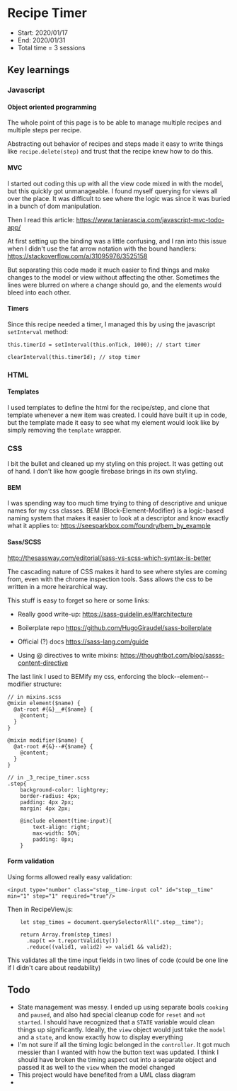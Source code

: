 # Recipe Timer
- Start: 2020/01/17
- End: 2020/01/31
- Total time = 3 sessions
## Key learnings
### Javascript
#### Object oriented programming
The whole point of this page is to be able to manage multiple recipes and multiple steps per recipe.

Abstracting out behavior of recipes and steps made it easy to write things like `recipe.delete(step)` and trust that the recipe knew how to do this.

#### MVC
I started out coding this up with all the view code mixed in with the model, but this quickly got unmanageable.  I found myself querying for views all over the place.  It was difficult to see where the logic was since it was buried in a bunch of dom manipulation.

Then I read this article:
https://www.taniarascia.com/javascript-mvc-todo-app/

At first setting up the binding was a little confusing, and I ran into this issue when I didn't use the fat arrow notation with the bound handlers:
https://stackoverflow.com/a/31095976/3525158

But separating this code made it much easier to find things and make changes to the model or view without affecting the other.  Sometimes the lines were blurred on where a change should go, and the elements would bleed into each other.
#### Timers
Since this recipe needed a timer, I managed this by using the javascript `setInterval` method: 

```this.timerId = setInterval(this.onTick, 1000); // start timer```

``` clearInterval(this.timerId); // stop timer ```

### HTML
#### Templates
I used templates to define the html for the recipe/step, and clone that template whenever a new item was created.  I could have built it up in code, but the template made it easy to see what my element would look like by simply removing the `template` wrapper.

### CSS
I bit the bullet and cleaned up my styling on this project.  It was getting out of hand.  I don't like how google firebase brings in its own styling.

#### BEM
I was spending way too much time trying to thing of descriptive and unique names for my css classes.  BEM (Block-Element-Modifier) is a logic-based naming system that makes it easier to look at a descriptor and know exactly what it applies to:
https://seesparkbox.com/foundry/bem_by_example

#### Sass/SCSS
http://thesassway.com/editorial/sass-vs-scss-which-syntax-is-better

The cascading nature of CSS makes it hard to see where styles are coming from, even with the chrome inspection tools.  Sass allows the css to be written in a more heirarchical way.

This stuff is easy to forget so here or some links:

- Really good write-up:
https://sass-guidelin.es/#architecture

- Boilerplate repo https://github.com/HugoGiraudel/sass-boilerplate
- Official (?) docs https://sass-lang.com/guide
- Using @ directives to write mixins: https://thoughtbot.com/blog/sasss-content-directive

The last link I used to BEMify my css, enforcing the block--element--modifier structure:

```
// in mixins.scss
@mixin element($name) {
  @at-root #{&}__#{$name} {
    @content;
  }
}

@mixin modifier($name) {
  @at-root #{&}--#{$name} {
    @content;
  }
}
```

```
// in _3_recipe_timer.scss
.step{
    background-color: lightgrey;
    border-radius: 4px;
    padding: 4px 2px;
    margin: 4px 2px;

    @include element(time-input){
        text-align: right;
        max-width: 50%;
        padding: 0px;
    }
```


#### Form validation
Using forms allowed really easy validation:

```<input type="number" class="step__time-input col" id="step__time" min="1" step="1" required="true"/>```

Then in RecipeView.js:
```
    let step_times = document.querySelectorAll(".step__time");

    return Array.from(step_times)
      .map(t => t.reportValidity())
      .reduce((valid1, valid2) => valid1 && valid2);
```
This validates all the time input fields in two lines of code (could be one line if I didn't care about readability)

## Todo
- State management was messy.  I ended up using separate bools `cooking` and `paused`, and also had special cleanup code for `reset` and `not started`.  I should have recognized that a `STATE` variable would clean things up significantly.  Ideally, the `view` object would just take the `model` and a `state`, and know exactly how to display everything
- I'm not sure if all the timing logic belonged in the `controller`.  It got much messier than I wanted with how the button text was updated.  I think I should have broken the timing aspect out into a separate object and passed it as well to the `view` when the model changed
- This project would have benefited from a UML class diagram
- 